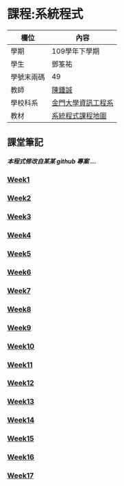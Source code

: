 # 課程:系統程式

欄位 | 內容
-----|--------
學期 | 109學年下學期
學生 | 鄧筌祐
學號末兩碼| 49
教師 | [陳鍾誠](https://www.nqu.edu.tw/educsie/index.php?act=blog&code=list&ids=4)
學校科系| [金門大學資訊工程系](https://www.nqu.edu.tw/educsie/index.php?)
教材 | [系統程式課程地圖](https://gitlab.com/ccc109/sp/-/blob/master/map.md)


## 課堂筆記
##### 本程式修改自某某 github 專案 ...

### [Week1](https://github.com/Deng-James/2021-System-Programming/blob/main/%E7%B3%BB%E7%B5%B1%E7%A8%8B%E5%BC%8F%20%E7%AD%86%E8%A8%98/Week1)
### [Week2]()
### [Week3]()
### [Week4]()
### [Week5]()
### [Week6]()
### [Week7]()
### [Week8]()
### [Week9]()
### [Week10]()
### [Week11]()
### [Week12]()
### [Week13]()
### [Week14]()
### [Week15]()
### [Week16]()
### [Week17]()
